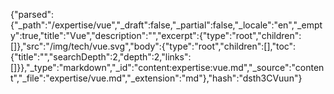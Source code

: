 {"parsed":{"_path":"/expertise/vue","_draft":false,"_partial":false,"_locale":"en","_empty":true,"title":"Vue","description":"","excerpt":{"type":"root","children":[]},"src":"/img/tech/vue.svg","body":{"type":"root","children":[],"toc":{"title":"","searchDepth":2,"depth":2,"links":[]}},"_type":"markdown","_id":"content:expertise:vue.md","_source":"content","_file":"expertise/vue.md","_extension":"md"},"hash":"dsth3CVuun"}